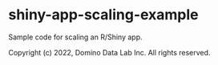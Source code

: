 # shiny-app-scaling-example
Sample code for scaling an R/Shiny app.

Copyright (c) 2022, Domino Data Lab Inc. All rights reserved.
